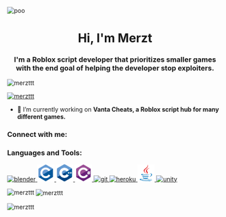 ![poo](https://user-images.githubusercontent.com/120368875/210505431-206f932e-fc1d-4251-9048-2e78fed91f96.png)

<h1 align="center">Hi, I'm Merzt</h1>
<h3 align="center">I'm a Roblox script developer that prioritizes smaller games with the end goal of helping the developer stop exploiters.</h3>

<p align="left"> <img src="https://komarev.com/ghpvc/?username=merzttt&label=Profile%20views&color=0e75b6&style=flat" alt="merzttt" /> </p>

<p align="left"> <a href="https://github.com/ryo-ma/github-profile-trophy"><img src="https://github-profile-trophy.vercel.app/?username=merzttt" alt="merzttt" /></a> </p>

- 🔭 I’m currently working on **Vanta Cheats, a Roblox script hub for many different games.**

<h3 align="left">Connect with me:</h3>
<p align="left">
</p>

<h3 align="left">Languages and Tools:</h3>
<p align="left"> <a href="https://www.blender.org/" target="_blank" rel="noreferrer"> <img src="https://download.blender.org/branding/community/blender_community_badge_white.svg" alt="blender" width="40" height="40"/> </a> <a href="https://www.cprogramming.com/" target="_blank" rel="noreferrer"> <img src="https://raw.githubusercontent.com/devicons/devicon/master/icons/c/c-original.svg" alt="c" width="40" height="40"/> </a> <a href="https://www.w3schools.com/cpp/" target="_blank" rel="noreferrer"> <img src="https://raw.githubusercontent.com/devicons/devicon/master/icons/cplusplus/cplusplus-original.svg" alt="cplusplus" width="40" height="40"/> </a> <a href="https://www.w3schools.com/cs/" target="_blank" rel="noreferrer"> <img src="https://raw.githubusercontent.com/devicons/devicon/master/icons/csharp/csharp-original.svg" alt="csharp" width="40" height="40"/> </a> <a href="https://git-scm.com/" target="_blank" rel="noreferrer"> <img src="https://www.vectorlogo.zone/logos/git-scm/git-scm-icon.svg" alt="git" width="40" height="40"/> </a> <a href="https://heroku.com" target="_blank" rel="noreferrer"> <img src="https://www.vectorlogo.zone/logos/heroku/heroku-icon.svg" alt="heroku" width="40" height="40"/> </a> <a href="https://www.java.com" target="_blank" rel="noreferrer"> <img src="https://raw.githubusercontent.com/devicons/devicon/master/icons/java/java-original.svg" alt="java" width="40" height="40"/> </a> <a href="https://unity.com/" target="_blank" rel="noreferrer"> <img src="https://www.vectorlogo.zone/logos/unity3d/unity3d-icon.svg" alt="unity" width="40" height="40"/> </a> </p>

<p><img align="left" src="https://github-readme-stats.vercel.app/api/top-langs?username=merzttt&show_icons=true&locale=en&layout=compact" alt="merzttt" /></p>

<p>&nbsp;<img align="center" src="https://github-readme-stats.vercel.app/api?username=merzttt&show_icons=true&locale=en" alt="merzttt" /></p>

<p><img align="center" src="https://github-readme-streak-stats.herokuapp.com/?user=merzttt&" alt="merzttt" /></p>
